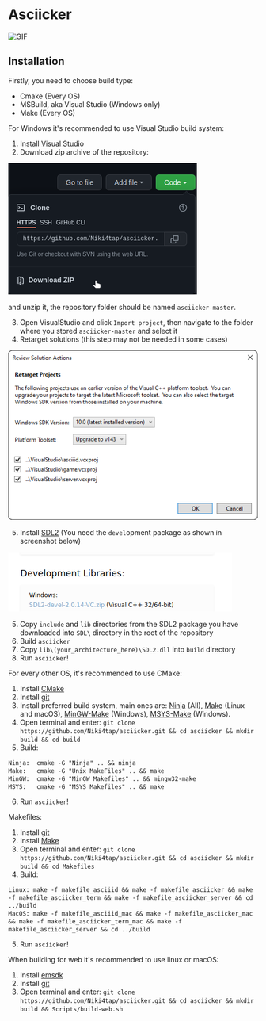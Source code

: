 # Asciicker

![GIF](misc/asciicker.gif)

## Installation
Firstly, you need to choose build type:
- Cmake (Every OS)
- MSBuild, aka Visual Studio (Windows only)
- Make (Every OS)

For Windows it's recommended to use Visual Studio build system:
1) Install [Visual Studio](https://visualstudio.microsoft.com/)
2) Download zip archive of the repository:


![Download](misc/github.png) 


and unzip it, the repository folder should be named `asciicker-master`.

3) Open VisualStudio and click `Import project`, then navigate to the folder where you stored `asciicker-master` and select it
4) Retarget solutions (this step may not be needed in some cases)


![Retarget](misc/VS_Retarget.png)


5) Install [SDL2](https://www.libsdl.org/download-2.0.php) 
(You need the `devel`opment package as shown in screenshot below)


![SDL](misc/SDL.png)


5) Copy `include` and `lib` directories from the SDL2 package you have downloaded 
into `SDL\` directory in the root of the repository
6) Build `asciicker`
7) Copy `lib\(your_architecture_here)\SDL2.dll` into `build` directory
8) Run `asciicker`!

For every other OS, it's recommended to use CMake:
1) Install [CMake](https://cmake.org/download/)
2) Install [git](https://git-scm.com/downloads)
3) Install preferred build system, main ones are: 
[Ninja](https://github.com/ninja-build/ninja/releases) (All),
[Make](https://www.gnu.org/software/make/) (Linux and macOS), 
[MinGW-Make](https://sourceforge.net/projects/mingw/) (Windows), 
[MSYS-Make](https://www.msys2.org/) (Windows).
4) Open terminal and enter: `git clone https://github.com/Niki4tap/asciicker.git && cd asciicker && mkdir build && cd build`
5) Build:
```
Ninja:  cmake -G "Ninja" .. && ninja
Make:   cmake -G "Unix MakeFiles" .. && make
MinGW:  cmake -G "MinGW Makefiles" .. && mingw32-make
MSYS:   cmake -G "MSYS Makefiles" .. && make
```
6) Run `asciicker`!

Makefiles:
1) Install [git](https://git-scm.com/downloads)
2) Install [Make](https://www.gnu.org/software/make/)
3) Open terminal and enter: `git clone https://github.com/Niki4tap/asciicker.git && cd asciicker && mkdir build && cd Makefiles`
4) Build:
```
Linux: make -f makefile_asciiid && make -f makefile_asciicker && make -f makefile_asciicker_term && make -f makefile_asciicker_server && cd ../build
MacOS: make -f makefile_asciiid_mac && make -f makefile_asciicker_mac && make -f makefile_asciicker_term_mac && make -f makefile_asciicker_server && cd ../build
```
5) Run `asciicker`!

When building for web it's recommended to use linux or macOS:
1) Install [emsdk](https://github.com/emscripten-core/emsdk)
2) Install [git](https://git-scm.com/downloads)
3) Open terminal and enter: `git clone https://github.com/Niki4tap/asciicker.git && cd asciicker && mkdir build && Scripts/build-web.sh`
